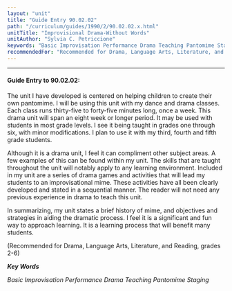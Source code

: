 ```yaml
---
layout: "unit"
title: "Guide Entry 90.02.02"
path: "/curriculum/guides/1990/2/90.02.02.x.html"
unitTitle: "Improvisional Drama-Without Words"
unitAuthor: "Sylvia C. Petriccione"
keywords: "Basic Improvisation Performance Drama Teaching Pantomime Staging"
recommendedFor: "Recommended for Drama, Language Arts, Literature, and Reading, grades 2-6"
---
```

<body>
<hr/>
 <h4>
  Guide Entry to 90.02.02:
 </h4>
 The unit I have developed is centered on helping children to create their own pantomime. I will be using this unit with my dance and drama classes. Each class runs thirty-five to forty-five minutes long, once a week. This drama unit will span an eight week or longer period. It may be used with students in most grade levels. I see it being taught in grades one through six, with minor modifications. I plan to use it with my third, fourth and fifth grade students.
 <p>
  Although it is a drama unit, I feel it can compliment other subject areas. A few examples of this can be found within my unit. The skills that are taught throughout the unit will notably apply to any learning environment. Included in my unit are a series of drama games and activities that will lead my students to an improvisational mime. These activities have all been clearly developed and stated in a sequential manner. The reader will not need any previous experience in drama to teach this unit.
 </p>
 <p>
  In summarizing, my unit states a brief history of mime, and objectives and strategies in aiding the dramatic process. I feel it is a significant and fun way to approach learning. It is a learning process that will benefit many students.
 </p>
 <p>
  (Recommended for Drama, Language Arts, Literature, and Reading, grades 2-6)
 </p>
<p>
  <b>
   <i>
    Key Words
   </i>
  </b>
  <br/>
 </p>
 <p>
  <i>
   Basic Improvisation Performance Drama Teaching Pantomime Staging
  </i>
 </p>

</body>